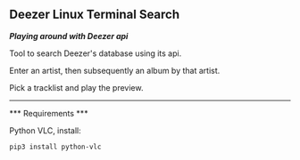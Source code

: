 **Deezer Linux Terminal Search**
-----------------------------------------
***Playing around with Deezer api***

Tool to search Deezer's database using its api. 

Enter an artist, then subsequently an album by that artist.

Pick a tracklist and play the preview.

-----------------------------------------

*** Requirements ***

Python VLC, install:

```pip3 install python-vlc```



